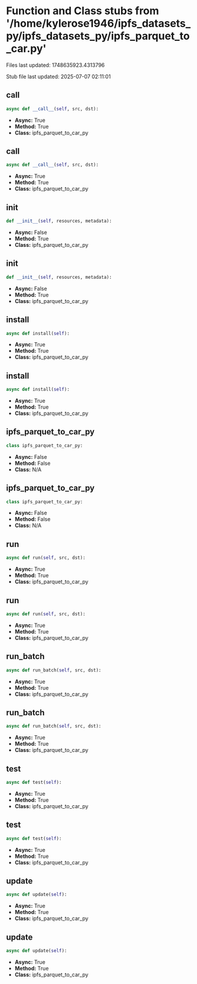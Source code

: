 # Function and Class stubs from '/home/kylerose1946/ipfs_datasets_py/ipfs_datasets_py/ipfs_parquet_to_car.py'

Files last updated: 1748635923.4313796

Stub file last updated: 2025-07-07 02:11:01

## __call__

```python
async def __call__(self, src, dst):
```
* **Async:** True
* **Method:** True
* **Class:** ipfs_parquet_to_car_py

## __call__

```python
async def __call__(self, src, dst):
```
* **Async:** True
* **Method:** True
* **Class:** ipfs_parquet_to_car_py

## __init__

```python
def __init__(self, resources, metadata):
```
* **Async:** False
* **Method:** True
* **Class:** ipfs_parquet_to_car_py

## __init__

```python
def __init__(self, resources, metadata):
```
* **Async:** False
* **Method:** True
* **Class:** ipfs_parquet_to_car_py

## install

```python
async def install(self):
```
* **Async:** True
* **Method:** True
* **Class:** ipfs_parquet_to_car_py

## install

```python
async def install(self):
```
* **Async:** True
* **Method:** True
* **Class:** ipfs_parquet_to_car_py

## ipfs_parquet_to_car_py

```python
class ipfs_parquet_to_car_py:
```
* **Async:** False
* **Method:** False
* **Class:** N/A

## ipfs_parquet_to_car_py

```python
class ipfs_parquet_to_car_py:
```
* **Async:** False
* **Method:** False
* **Class:** N/A

## run

```python
async def run(self, src, dst):
```
* **Async:** True
* **Method:** True
* **Class:** ipfs_parquet_to_car_py

## run

```python
async def run(self, src, dst):
```
* **Async:** True
* **Method:** True
* **Class:** ipfs_parquet_to_car_py

## run_batch

```python
async def run_batch(self, src, dst):
```
* **Async:** True
* **Method:** True
* **Class:** ipfs_parquet_to_car_py

## run_batch

```python
async def run_batch(self, src, dst):
```
* **Async:** True
* **Method:** True
* **Class:** ipfs_parquet_to_car_py

## test

```python
async def test(self):
```
* **Async:** True
* **Method:** True
* **Class:** ipfs_parquet_to_car_py

## test

```python
async def test(self):
```
* **Async:** True
* **Method:** True
* **Class:** ipfs_parquet_to_car_py

## update

```python
async def update(self):
```
* **Async:** True
* **Method:** True
* **Class:** ipfs_parquet_to_car_py

## update

```python
async def update(self):
```
* **Async:** True
* **Method:** True
* **Class:** ipfs_parquet_to_car_py

